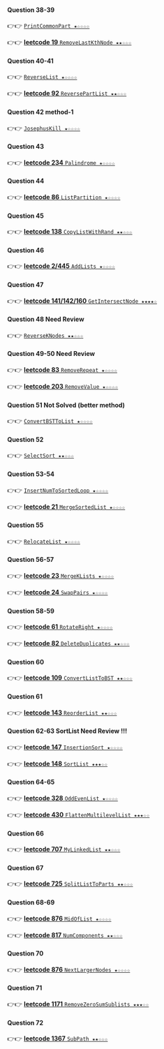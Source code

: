 #### Question 38-39
👉👉  [`PrintCommonPart ★☆☆☆☆`](https://github.com/jevishoo/algorithm_learning/blob/master/code/LinkedList/PrintCommonPart.java)

👉👉  [**leetcode 19** `RemoveLastKthNode ★★☆☆☆`](https://github.com/jevishoo/algorithm_learning/blob/master/code/LinkedList/RemoveLastKthNode.java)
#### Question 40-41
👉👉  [`ReverseList ★☆☆☆☆`](https://github.com/jevishoo/algorithm_learning/blob/master/code/LinkedList/ReverseList.java)

👉👉  [**leetcode 92** `ReversePartList ★★☆☆☆`](https://github.com/jevishoo/algorithm_learning/blob/master/code/LinkedList/ReversePartList.java)
#### Question 42 method-1
👉👉  [`JosephusKill ★☆☆☆☆`](https://github.com/jevishoo/algorithm_learning/blob/master/code/LinkedList/JosephusKill.java)
#### Question 43
👉👉  [**leetcode 234** `Palindrome ★☆☆☆☆`](https://github.com/jevishoo/algorithm_learning/blob/master/code/LinkedList/Palindrome.java)
#### Question 44
👉👉  [**leetcode 86** `ListPartition ★☆☆☆☆`](https://github.com/jevishoo/algorithm_learning/blob/master/code/LinkedList/ListPartition.java)
#### Question 45
👉👉  [**leetcode 138** `CopyListWithRand ★★☆☆☆`](https://github.com/jevishoo/algorithm_learning/blob/master/code/LinkedList/CopyListWithRand.java)
#### Question 46
👉👉  [**leetcode 2/445** `AddLists ★☆☆☆☆`](https://github.com/jevishoo/algorithm_learning/blob/master/code/LinkedList/AddLists.java)
#### Question 47
👉👉  [**leetcode 141/142/160** `GetIntersectNode ★★★★☆`](https://github.com/jevishoo/algorithm_learning/blob/master/code/LinkedList/GetIntersectNode.java)
#### Question 48  Need Review
👉👉  [`ReverseKNodes ★★☆☆☆`](https://github.com/jevishoo/algorithm_learning/blob/master/code/LinkedList/ReverseKNodes.java)
#### Question 49-50  Need Review
👉👉  [**leetcode 83** `RemoveRepeat ★☆☆☆☆`](https://github.com/jevishoo/algorithm_learning/blob/master/code/LinkedList/RemoveRepeat.java)

👉👉  [**leetcode 203** `RemoveValue ★☆☆☆☆`](https://github.com/jevishoo/algorithm_learning/blob/master/code/LinkedList/RemoveValue.java)
#### Question 51  Not Solved (better method)
👉👉  [`ConvertBSTToList ★☆☆☆☆`](https://github.com/jevishoo/algorithm_learning/blob/master/code/LinkedList/ConvertBSTToList.java)
#### Question 52
👉👉  [`SelectSort ★★☆☆☆`](https://github.com/jevishoo/algorithm_learning/blob/master/code/LinkedList/SelectSort.java)
#### Question 53-54
👉👉  [`InsertNumToSortedLoop ★☆☆☆☆`](https://github.com/jevishoo/algorithm_learning/blob/master/code/LinkedList/InsertNumToSortedLoop.java)

👉👉  [**leetcode 21** `MergeSortedList ★☆☆☆☆`](https://github.com/jevishoo/algorithm_learning/blob/master/code/LinkedList/MergeSortedList.java)
#### Question 55
👉👉  [`RelocateList ★☆☆☆☆`](https://github.com/jevishoo/algorithm_learning/blob/master/code/LinkedList/RelocateList.java)
#### Question 56-57
👉👉  [**leetcode 23** `MergeKLists ★☆☆☆☆`](https://github.com/jevishoo/algorithm_learning/blob/master/code/LinkedList/MergeKLists.java)

👉👉  [**leetcode 24** `SwapPairs ★☆☆☆☆`](https://github.com/jevishoo/algorithm_learning/blob/master/code/LinkedList/SwapPairs.java)
#### Question 58-59
👉👉  [**leetcode 61** `RotateRight ★☆☆☆☆`](https://github.com/jevishoo/algorithm_learning/blob/master/code/LinkedList/RotateRight.java)

👉👉  [**leetcode 82** `DeleteDuplicates ★★☆☆☆`](https://github.com/jevishoo/algorithm_learning/blob/master/code/LinkedList/DeleteDuplicates.java)
#### Question 60
👉👉  [**leetcode 109** `ConvertListToBST ★★☆☆☆`](https://github.com/jevishoo/algorithm_learning/blob/master/code/LinkedList/ConvertListToBST.java)
#### Question 61
👉👉  [**leetcode 143** `ReorderList ★★☆☆☆`](https://github.com/jevishoo/algorithm_learning/blob/master/code/LinkedList/ReorderList.java)
#### Question 62-63 SortList Need Review !!!
👉👉  [**leetcode 147** `InsertionSort ★☆☆☆☆`](https://github.com/jevishoo/algorithm_learning/blob/master/code/LinkedList/InsertionSort.java)

👉👉  [**leetcode 148** `SortList ★★★☆☆`](https://github.com/jevishoo/algorithm_learning/blob/master/code/LinkedList/SortList.java)
#### Question 64-65
👉👉  [**leetcode 328** `OddEvenList ★☆☆☆☆`](https://github.com/jevishoo/algorithm_learning/blob/master/code/LinkedList/OddEvenList.java)

👉👉  [**leetcode 430** `FlattenMultilevelList ★★★☆☆`](https://github.com/jevishoo/algorithm_learning/blob/master/code/LinkedList/FlattenMultilevelList.java)
#### Question 66
👉👉  [**leetcode 707** `MyLinkedList ★★☆☆☆`](https://github.com/jevishoo/algorithm_learning/blob/master/code/LinkedList/MyLinkedList.java)
#### Question 67
👉👉  [**leetcode 725** `SplitListToParts ★★☆☆☆`](https://github.com/jevishoo/algorithm_learning/blob/master/code/LinkedList/SplitListToParts.java)
#### Question 68-69
👉👉  [**leetcode 876** `MidOfList ★☆☆☆☆`](https://github.com/jevishoo/algorithm_learning/blob/master/code/LinkedList/MidOfList.java)

👉👉  [**leetcode 817** `NumComponents ★★☆☆☆`](https://github.com/jevishoo/algorithm_learning/blob/master/code/LinkedList/NumComponents.java)
#### Question 70
👉👉  [**leetcode 876** `NextLargerNodes ★☆☆☆☆`](https://github.com/jevishoo/algorithm_learning/blob/master/code/LinkedList/NextLargerNodes.java)
#### Question 71
👉👉  [**leetcode 1171** `RemoveZeroSumSublists ★★★☆☆`](https://github.com/jevishoo/algorithm_learning/blob/master/code/LinkedList/RemoveZeroSumSublists.java)
#### Question 72
👉👉  [**leetcode 1367** `SubPath ★★☆☆☆`](https://github.com/jevishoo/algorithm_learning/blob/master/code/LinkedList/SubPath.java)
